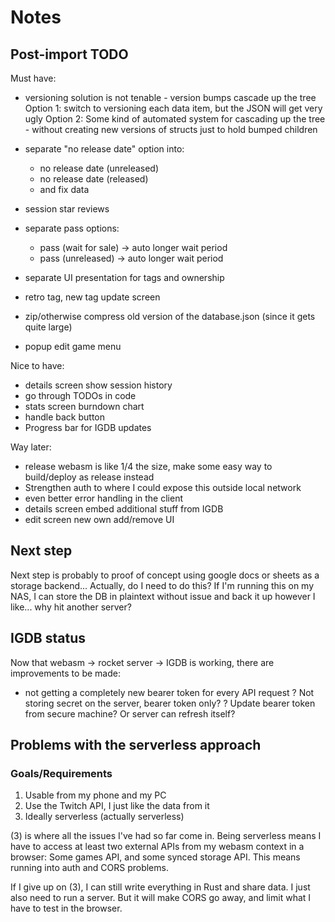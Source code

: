 # Notes

## Post-import TODO

Must have:
+ versioning solution is not tenable - version bumps cascade up the tree
    Option 1: switch to versioning each data item, but the JSON will get very ugly
    Option 2: Some kind of automated system for cascading up the tree - without creating new versions of structs just to hold bumped children

+ separate "no release date" option into:
    + no release date (unreleased)
    + no release date (released)
    + and fix data
+ session star reviews
+ separate pass options:
    + pass (wait for sale) -> auto longer wait period
    + pass (unreleased) -> auto longer wait period
+ separate UI presentation for tags and ownership
+ retro tag, new tag update screen
+ zip/otherwise compress old version of the database.json (since it gets quite large)
+ popup edit game menu

Nice to have:
+ details screen show session history
+ go through TODOs in code
+ stats screen burndown chart
+ handle back button
+ Progress bar for IGDB updates

Way later:
+ release webasm is like 1/4 the size, make some easy way to build/deploy as release instead
+ Strengthen auth to where I could expose this outside local network
+ even better error handling in the client
+ details screen embed additional stuff from IGDB
+ edit screen new own add/remove UI

## Next step
Next step is probably to proof of concept using google docs or sheets as a storage backend...
Actually, do I need to do this? If I'm running this on my NAS, I can store the DB in plaintext
without issue and back it up however I like... why hit another server?

## IGDB status
Now that webasm -> rocket server -> IGDB is working, there are improvements to be made:
+ not getting a completely new bearer token for every API request
? Not storing secret on the server, bearer token only?
? Update bearer token from secure machine? Or server can refresh itself?

## Problems with the serverless approach

### Goals/Requirements
1. Usable from my phone and my PC
2. Use the Twitch API, I just like the data from it
3. Ideally serverless (actually serverless)

(3) is where all the issues I've had so far come in. Being serverless means I have to access at
least two external APIs from my webasm context in a browser: Some games API, and some synced
storage API. This means running into auth and CORS problems.

If I give up on (3), I can still write everything in Rust and share data. I just also need to run
a server. But it will make CORS go away, and limit what I have to test in the browser.